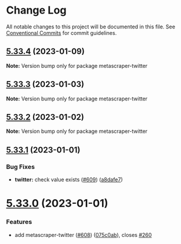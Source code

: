 # Change Log

All notable changes to this project will be documented in this file.
See [Conventional Commits](https://conventionalcommits.org) for commit guidelines.

## [5.33.4](https://github.com/microlinkhq/metascraper/compare/v5.33.3...v5.33.4) (2023-01-09)

**Note:** Version bump only for package metascraper-twitter

## [5.33.3](https://github.com/microlinkhq/metascraper/compare/v5.33.2...v5.33.3) (2023-01-03)

**Note:** Version bump only for package metascraper-twitter

## [5.33.2](https://github.com/microlinkhq/metascraper/compare/v5.33.1...v5.33.2) (2023-01-02)

**Note:** Version bump only for package metascraper-twitter

## [5.33.1](https://github.com/microlinkhq/metascraper/compare/v5.33.0...v5.33.1) (2023-01-01)

### Bug Fixes

* **twitter:** check value exists ([#609](https://github.com/microlinkhq/metascraper/issues/609)) ([a8dafe7](https://github.com/microlinkhq/metascraper/commit/a8dafe79fd55c182501e4b0fe417f28d625e616b))

# [5.33.0](https://github.com/microlinkhq/metascraper/compare/v5.32.4...v5.33.0) (2023-01-01)

### Features

* add metascraper-twitter ([#608](https://github.com/microlinkhq/metascraper/issues/608)) ([075c0ab](https://github.com/microlinkhq/metascraper/commit/075c0ab1141f9104b21a3496c43fe5c6b3bf17c0)), closes [#260](https://github.com/microlinkhq/metascraper/issues/260)
